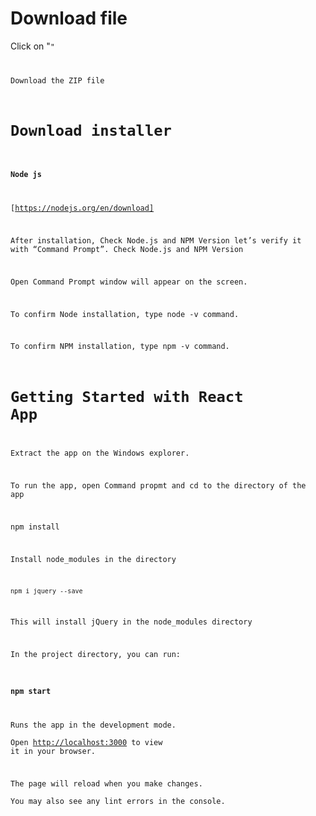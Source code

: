 # Download file 

Click on "<code>"

Download the ZIP file

# Download installer

### `Node js`
[https://nodejs.org/en/download]

After installation, Check Node.js and NPM Version
let’s verify it with “Command Prompt”.
Check Node.js and NPM Version

Open Command Prompt window will appear on the screen.

To confirm Node installation, type node -v command.

To confirm NPM installation, type npm -v command.

# Getting Started with React App

Extract the app on the Windows explorer.

To run the app, open Command propmt and cd to the directory of the app

npm install

Install node_modules in the directory

`npm i jquery --save`

This will install jQuery in the node_modules directory

In the project directory, you can run:

### `npm start`

Runs the app in the development mode.\
Open [http://localhost:3000](http://localhost:3000) to view it in your browser.

The page will reload when you make changes.\
You may also see any lint errors in the console.




